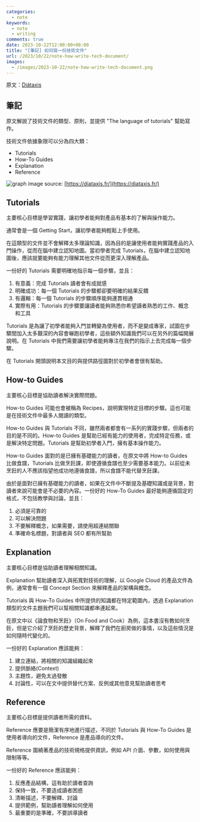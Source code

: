 ```yaml
---
categories:
  - note
keywords:
  - note
  - writing
comments: true
date: 2023-10-22T12:00:00+08:00
title: "[筆記] 如何寫一份技術文件"
url: /2023/10/22/note-how-write-tech-document/
images:
  - /images/2023-10-22/note-how-write-tech-document.png
---
```


原文：[Diátaxis](https://diataxis.fr/)

## 筆記

原文解說了技術文件的類型、原則，並提供 "The language of tutorials" 幫助寫作。

技術文件依據象限可以分為四大類：
- Tutorials
- How-To Guides
- Explanation
- Reference

![graph](/images/2023-10-22/20231022001.png)
image source: [https://diataxis.fr/](https://diataxis.fr/)

## Tutorials

主要核心目標是學習實踐，讓初學者能夠對產品有基本的了解與操作能力。

通常會是一個 Getting Start，讓初學者能夠輕鬆上手使用。

在這類型的文件並不會解釋太多理論知識，因為目的是讓使用者能夠實踐產品的入門操作，從而在腦中建立認知地圖。當初學者完成 Tutorials，在腦中建立認知地圖後，應該就要能夠有能力理解其他文件從而更深入理解產品。

一份好的 Tutorials 需要明確地指示每一個步驟，並且：

1. 有意義：完成 Tutorials 讀者會有成就感
2. 明確成功：每一個 Tutorials 的步驟都卻要明確的結果反饋
3. 有邏輯：每一個 Tutorials 的步驟順序能夠連貫相通
4. 實際有用：Tutorials 的步驟要讓讀者能夠熟悉你希望讀者熟悉的工作、概念和工具

Tutorials 是為讓了初學者能夠入門並轉變為使用者，而不是變成專家，試圖在步驟間加入太多艱深的內容會嚇跑初學者，這些額外知識我們可以在另外的篇幅開展說明。在 Tutorials 中我們需要讓初學者能夠專注在我們的指示上去完成每一個步驟。

在 Tutorials 開頭說明本文目的與提供路徑圖對於初學者會很有幫助。

## How-to Guides

主要核心目標是協助讀者解決實際問題。

How-to Guides 可能也會被稱為 Recipes，說明實現特定目標的步驟。這也可能是在技術文件中最多人閱讀的類型。

How-to Guides 與 Tutorials 不同，雖然兩者都會有一系列的實踐步驟，但兩者的目的是不同的。How-to Guides 是幫助已經有能力的使用者，完成特定任務，或是解決特定問題。Tutorials 是幫助初學者入門，擁有基本操作能力。

How-to Guides 面對的是已擁有基礎能力的讀者，在原文中將 How-to Guides 比做食譜，Tutorials 比做烹飪課，即使遵循食譜也至少需要基本能力。以前從未烹飪的人不應該指望他成功地遵循食譜，所以食譜不能代替烹飪課。

由於是面對已擁有基礎能力的讀者，如果在文件中不斷提及基礎知識或是背景，對讀者來說可能會是不必要的內容。一份好的 How-To Guides 最好能夠遵循固定的格式，不包括教學與討論，並且：

1. 必須是可靠的
2. 可以解決問題
3. 不要解釋概念，如果需要，請使用超連結關聯
4. 準確命名標題，對讀者與 SEO 都有所幫助

## Explanation

主要核心目標是協助讀者理解相關知識。

Explanation 幫助讀者深入與拓寬對技術的理解，以 Google Cloud 的產品文件為例，通常會有一個 Concept Section 來解釋產品的架構與概念。

Tutorials 與 How-To Guides 中所提供的知識都在特定範圍內，透過 Explanation 類型的文件主題我們可以幫相關知識都串連起來。

在原文中以《論食物和烹飪》（On Food and Cook）為例，這本書沒有教如何烹飪，但是它介紹了烹飪的歷史背景，解釋了我們在廚房做的事情，以及這些情況是如何隨時代變化的。

一份好的 Explanation 應該能夠：

1. 建立連結，將相關的知識組織起來
2. 提供脈絡(Context)
3. 主題性，避免太過發散
4. 討論性，可以在文中提供替代方案、反例或其他意見幫助讀者思考

## Reference

主要核心目標是提供讀者所需的資料。

Reference 應要是簡潔有序地進行描述，不同於 Tutorials 與 How-To Guides 是使用者導向的文件，Reference 是產品導向的文件。

Reference 圍繞著產品的技術規格提供資訊，例如 API 介面、參數，如何使用與限制等等。

一份好的 Reference 應該能夠：

1. 反應產品結構，這有助於讀者查詢
2. 保持一致，不要造成讀者困惑
3. 清晰描述，不要解釋、討論
4. 提供範例，幫助讀者理解如何使用
5. 最重要的是準確，不要誤導讀者
